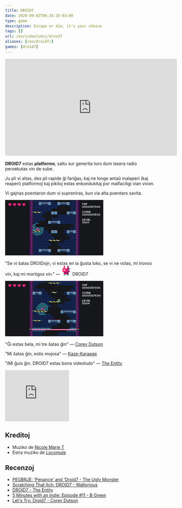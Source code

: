 ```yaml
---
title: DROID7
date: 2020-09-02T06:35:15-03:00
type: game
description: Escape or die, it's your choice
tags: []
url: /eo/videoludoj/droid7
aliases: [/eo/droid7/]
games: [droid7]
---
```

<iframe width="560" height="315" src="https://www.youtube-nocookie.com/embed/QeI-Cd358aU" title="YouTube video player" frameborder="0" allow="accelerometer; autoplay; clipboard-write; encrypted-media; gyroscope; picture-in-picture" allowfullscreen></iframe>

**DROID7** estas **platformo**, saltu sur generita turo dum lasera radio persekutas vin de sube.

Ju pli vi altas, des pli rapide ĝi fariĝas, kaj ne longe antaŭ malaperi (kaj reaperi) platformoj kaj pikiloj estas enkondukitaj por malfaciligi vian vivon.

Vi gajnas poentaron dum vi supreniras, kun via alta poentaro savita.

![Video](1.gif)

"Se vi ŝatas DROIDojn, vi estas en la ĝusta loko, se vi ne volas, mi trovos vin, kaj mi mortigos vin." — <img alt="DROID7" class="borderless" src="droid7.gif"> DROID7

![Video](2.gif)

"Ĝi estas bela, mi tre ŝatas ĝin" — [Corey Dutson](https://twitter.com/cdutson)

"Mi ŝatas ĝin, estis mojosa" — [Kaze-Karaage](https://twitter.com/Bgreaterthan)

"iMi ĝuis ĝin. DROID7 estas bona videoludo" — [The Entity](http://the-entity.net/)

<iframe src="https://itch.io/embed/570980?bg_color=16171a&amp;fg_color=fafdff&amp;link_color=ff2674&amp;border_color=16171a" width="208" height="167" frameborder="0"><a href="{{< param "itchio" >}}/droid7">DROID7</a></iframe>

## Kreditoj

- Muziko de [Nicole Marie T](https://twitter.com/musicvsartstuff)
- Estra muziko de [Locomule](https://opengameart.org/users/locomule)

## Recenzoj

- [PEGBRJE: ‘Penance’ and ‘Droid7 - The Ugly Monster](https://medium.com/theuglymonster/pegbrje-penance-and-droid7-54d41d19a825)
- [Scratching That Itch: DROID7 - Waltorious](https://waltoriouswritesaboutgames.com/2022/07/15/scratching-that-itch-droid7/)
- [DROID7 - The Entity](http://bundlescratching.the-entity.net/droid7)
- [5 Minutes with an Indie: Episode #11 - B Green](https://www.youtube.com/watch?v=n0q1kuzXhkg)
- [Let's Try: Droid7 - Corey Dutson](https://www.youtube.com/watch?v=NxHDMtXUAwM)
